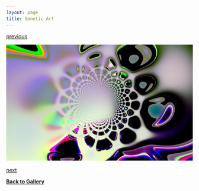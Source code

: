 ```yaml
---
layout: page
title: Genetic Art
---
```


[previous](page5-1001-full.html)

![](page5-1002-full.jpg)

[next](page5-1003-full.html)		

[**Back to Gallery**](../index.html)
